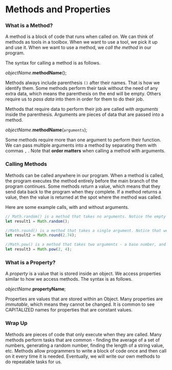 # Methods and Properties

### What is a Method?

A method is a block of code that runs when called on. We can think of methods as tools in a toolbox. When we want to use a tool, we pick it up and use it. When we want to use a method, we *call the method* in our program. 

The syntax for calling a method is as follows.

*objectName*.**methodName**();

Methods always include parenthesis ```()``` after their names. That is how we identify them. Some methods perform their task without the need of any extra data, which means the parenthesis on the end will be empty. Others require us to *pass data* into them in order for them to do their job. 

Methods that require data to perform their job are called *with arguments* inside the parenthesis. Arguments are pieces of data that are passed into a method. 

*objectName*.**methodName**(```arguments```);

Some methods require more than one argument to perform their function. We can pass multiple arguments into a method by separating them with commas ```,``` . Note that **order matters** when calling a method with arguments. 

### Calling Methods 
 
Methods can be called anywhere in our program. When a method is called, the program executes the method entirely before the main branch of the program continues. Some methods *return* a value, which means that they send data back to the program when they complete. If a method returns a value, then the value is returned at the spot where the method was called.

Here are some example calls, with and without arguments. 

```javascript
// Math.random() is a method that takes no arguments. Notice the empty () on the end, since this method does not require arguments
let result1 = Math.random();

//Math.round() is a method that takes a single argument. Notice that we have to include a number value inside the paranthesis for Math.round() to function properly.
let result2 = Math.round(2.74);

//Math.pow() is a method that takes two arguments - a base number, and an exponent. We separate these arguments using commas. The order matters: the first argument is the base, and the second argument is the exponent. 
let result3 = Math.pow(2, 4);
```

### What is a Property?
A *property* is a value that is stored inside an object. We access properties similar to how we access methods. The syntax is as follows.

*objectName*.**propertyName**;

Properties are values that are stored within an Object. Many properties are *immutable*, which means they cannot be changed. It is common to see CAPITALIZED names for properties that are constant values.


### Wrap Up
Methods are pieces of code that only execute when they are called. Many methods perform tasks that are common - finding the average of a set of numbers, generating a random number, finding the length of a string value, etc. Methods allow programmers to write a block of code once and then call on it every time it is needed. Eventually, we will write our own methods to do repeatable tasks for us. 
